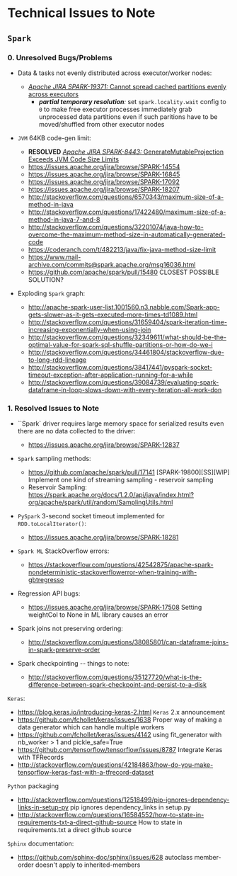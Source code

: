 # Technical Issues to Note

## `Spark`

### 0. Unresolved Bugs/Problems

- Data & tasks not evenly distributed across executor/worker nodes:
    - [_Apache JIRA SPARK-19371:_ Cannot spread cached partitions evenly across executors](https://issues.apache.org/jira/browse/SPARK-19371)
        - ___partial temporary resolution__:_ set `spark.locality.wait` config to `0` to make free executor processes
        immediately grab unprocessed data partitions even if such paritions have to be moved/shuffled from other
        executor nodes

- `JVM` 64KB code-gen limit:
    - __RESOLVED__ [_Apache JIRA SPARK-8443:_ GenerateMutableProjection Exceeds JVM Code Size Limits](https://issues.apache.org/jira/browse/SPARK-8443)
    - https://issues.apache.org/jira/browse/SPARK-14554
    - https://issues.apache.org/jira/browse/SPARK-16845
    - https://issues.apache.org/jira/browse/SPARK-17092
    - https://issues.apache.org/jira/browse/SPARK-18207
    - http://stackoverflow.com/questions/6570343/maximum-size-of-a-method-in-java
    - http://stackoverflow.com/questions/17422480/maximum-size-of-a-method-in-java-7-and-8
    - http://stackoverflow.com/questions/32201074/java-how-to-overcome-the-maximum-method-size-in-automatically-generated-code
    - https://coderanch.com/t/482213/java/fix-java-method-size-limit
    - https://www.mail-archive.com/commits@spark.apache.org/msg16036.html
    - https://github.com/apache/spark/pull/15480   CLOSEST POSSIBLE SOLUTION?


- Exploding ``Spark`` graph:
    - http://apache-spark-user-list.1001560.n3.nabble.com/Spark-app-gets-slower-as-it-gets-executed-more-times-td1089.html
    - http://stackoverflow.com/questions/31659404/spark-iteration-time-increasing-exponentially-when-using-join
    - http://stackoverflow.com/questions/32349611/what-should-be-the-optimal-value-for-spark-sql-shuffle-partitions-or-how-do-we-i
    - http://stackoverflow.com/questions/34461804/stackoverflow-due-to-long-rdd-lineage
    - http://stackoverflow.com/questions/38417441/pyspark-socket-timeout-exception-after-application-running-for-a-while
    - http://stackoverflow.com/questions/39084739/evaluating-spark-dataframe-in-loop-slows-down-with-every-iteration-all-work-don
    



### 1. Resolved Issues to Note

- ``Spark` driver requires large memory space for serialized results even there are no data collected to the driver:
    - https://issues.apache.org/jira/browse/SPARK-12837


- `Spark` sampling methods:
    - https://github.com/apache/spark/pull/17141 [SPARK-19800][SS][WIP] Implement one kind of streaming sampling - reservoir sampling
    - Reservoir Sampling: https://spark.apache.org/docs/1.2.0/api/java/index.html?org/apache/spark/util/random/SamplingUtils.html
    

- ``PySpark`` 3-second socket timeout implemented for ``RDD.toLocalIterator()``:
    - https://issues.apache.org/jira/browse/SPARK-18281


- `Spark ML` StackOverflow errors:
    - https://stackoverflow.com/questions/42542875/apache-spark-nondeterministic-stackoverflowerror-when-training-with-gbtregresso

 
- Regression API bugs:
    - https://issues.apache.org/jira/browse/SPARK-17508 Setting weightCol to None in ML library causes an error


- Spark joins not preserving ordering:
    - http://stackoverflow.com/questions/38085801/can-dataframe-joins-in-spark-preserve-order


- Spark checkpointing -- things to note:
    - http://stackoverflow.com/questions/35127720/what-is-the-difference-between-spark-checkpoint-and-persist-to-a-disk




``Keras``:

- https://blog.keras.io/introducing-keras-2.html `Keras` 2.x announcement 
- https://github.com/fchollet/keras/issues/1638   Proper way of making a data generator which can handle multiple workers
- https://github.com/fchollet/keras/issues/4142   using fit_generator with nb_worker > 1 and pickle_safe=True
- https://github.com/tensorflow/tensorflow/issues/8787   Integrate Keras with TFRecords
- http://stackoverflow.com/questions/42184863/how-do-you-make-tensorflow-keras-fast-with-a-tfrecord-dataset


``Python`` packaging

- http://stackoverflow.com/questions/12518499/pip-ignores-dependency-links-in-setup-py   pip ignores dependency_links in setup.py
- http://stackoverflow.com/questions/16584552/how-to-state-in-requirements-txt-a-direct-github-source   How to state in requirements.txt a direct github source


`Sphinx` documentation:

- https://github.com/sphinx-doc/sphinx/issues/628 autoclass member-order doesn't apply to inherited-members
